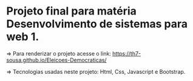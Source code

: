 # Projeto final para matéria Desenvolvimento de sistemas para web 1.

=> Para renderizar o projeto acesse o link: https://th7-sousa.github.io/Eleicoes-Democraticas/

=> Tecnologias usadas neste projeto: Html, Css, Javascript e Bootstrap.
